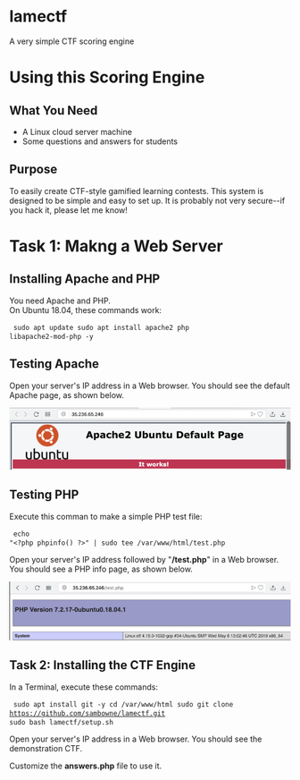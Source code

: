 # lamectf
A very simple CTF scoring engine

<h1>Using this Scoring Engine</h1>

<h2>What You Need</h2>
<ul>
<li>A Linux cloud server machine
<li>Some questions and answers for students
</ul>


<h2>Purpose</h2>

To easily create CTF-style gamified learning contests.
This system is designed to be simple and easy to set up.
It is probably not very secure--if you hack it, 
please let me know!


<h1>Task 1: Makng a Web Server</h1>

<h2>Installing Apache and PHP</h2>

You need Apache and PHP.  
<pL>
On Ubuntu 18.04, these commands work:

<code><pre>
sudo apt update
sudo apt install apache2 php libapache2-mod-php -y
</pre></code>

<h2>Testing Apache</h2>

Open your server's IP address in a Web browser.
You should see the default Apache page,
as shown below.

<p><img src="setup1.png"><p>

<h2>Testing PHP</h2>

Execute this comman to make a simple PHP
test file:
<code><pre>
echo "&lt;?php phpinfo() ?&gt;" | sudo tee /var/www/html/test.php
</pre></code>

Open your server's IP address followed by "<b>/test.php</b>"
in a Web browser.
You should see a PHP info page,
as shown below.

<p><img src="setup2.png"><p>




<h2>Task 2: Installing the CTF Engine</h2>

In a Terminal, execute these commands:

<code><pre>
sudo apt install git -y
cd /var/www/html
sudo git clone https://github.com/sambowne/lamectf.git
sudo bash lamectf/setup.sh
</pre></code>


Open your server's IP address 
in a Web browser.  You should see the demonstration
CTF.
<p>
Customize the <b>answers.php</b> file to use it.



